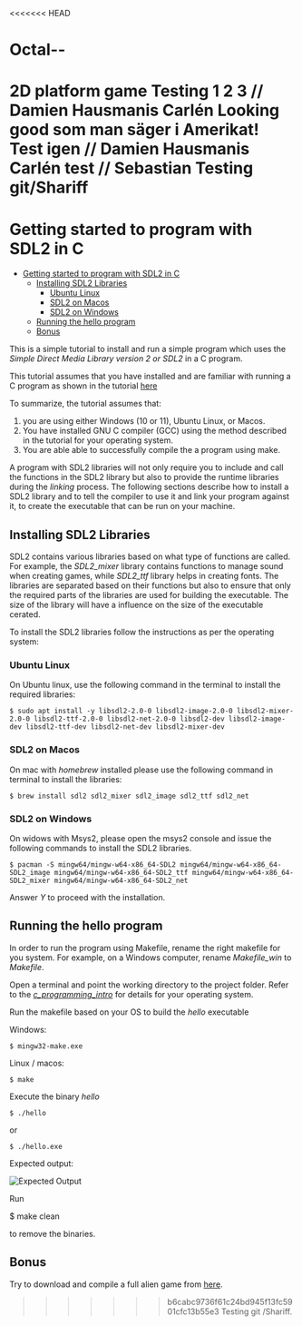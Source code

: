 <<<<<<< HEAD

# Octal--

2D platform game
Testing 1 2 3 // Damien Hausmanis Carlén
Looking good som man säger i Amerikat!
Test igen // Damien Hausmanis Carlén
test // Sebastian
Testing git/Shariff
=======

# Getting started to program with SDL2 in C

- [Getting started to program with SDL2 in C](#getting-started-to-program-with-sdl2-in-c)
  - [Installing SDL2 Libraries](#installing-sdl2-libraries)
    - [Ubuntu Linux](#ubuntu-linux)
    - [SDL2 on Macos](#sdl2-on-macos)
    - [SDL2 on Windows](#sdl2-on-windows)
  - [Running the hello program](#running-the-hello-program)
  - [Bonus](#bonus)

This is a simple tutorial to install and run a simple program which uses the _Simple Direct Media Library version 2 or SDL2_ in a C program.

This tutorial assumes that you have installed and are familiar with running a C program as shown in the tutorial [here](https://github.com/Makerspace-KTH/c_programing_intro)

To summarize, the tutorial assumes that:

1. you are using either Windows (10 or 11), Ubuntu Linux, or Macos.
2. You have installed GNU C compiler (GCC) using the method described in the tutorial for your operating system.
3. You are able able to successfully compile the a program using make.

A program with SDL2 libraries will not only require you to include and call the functions in the SDL2 library but also to provide the runtime libraries during the _linking_ process. The following sections describe how to install a SDL2 library and to tell the compiler to use it and link your program against it, to create the executable that can be run on your machine.

## Installing SDL2 Libraries

SDL2 contains various libraries based on what type of functions are called. For example, the _SDL2_mixer_ library contains functions to manage sound when creating games, while _SDL2_ttf_ library helps in creating fonts. The libraries are separated based on their functions but also to ensure that only the required parts of the libraries are used for building the executable. The size of the library will have a influence on the size of the executable cerated.

To install the SDL2 libraries follow the instructions as per the operating system:

### Ubuntu Linux

On Ubuntu linux, use the following command in the terminal to install the required libraries:

    $ sudo apt install -y libsdl2-2.0-0 libsdl2-image-2.0-0 libsdl2-mixer-2.0-0 libsdl2-ttf-2.0-0 libsdl2-net-2.0-0 libsdl2-dev libsdl2-image-dev libsdl2-ttf-dev libsdl2-net-dev libsdl2-mixer-dev

### SDL2 on Macos

On mac with _homebrew_ installed please use the following command in terminal to install the libraries:

    $ brew install sdl2 sdl2_mixer sdl2_image sdl2_ttf sdl2_net

### SDL2 on Windows

On widows with Msys2, please open the msys2 console and issue the following commands to install the SDL2 libraries.

    $ pacman -S mingw64/mingw-w64-x86_64-SDL2 mingw64/mingw-w64-x86_64-SDL2_image mingw64/mingw-w64-x86_64-SDL2_ttf mingw64/mingw-w64-x86_64-SDL2_mixer mingw64/mingw-w64-x86_64-SDL2_net

Answer _Y_ to proceed with the installation.

## Running the hello program

In order to run the program using Makefile, rename the right makefile for you system. For example, on a Windows computer, rename _Makefile_win_ to _Makefile_.

Open a terminal and point the working directory to the project folder. Refer to the [_c_programming_intro_](https://github.com/Makerspace-KTH/c_programing_intro#4-launch-and-run-a-c-program) for details for your operating system.

Run the makefile based on your OS to build the _hello_ executable

Windows:

    $ mingw32-make.exe

Linux / macos:

    $ make

Execute the binary _hello_

    $ ./hello

or

    $ ./hello.exe

Expected output:

![Expected Output](contents/expected-output.png?raw=true "Expected output")

Run

$ make clean

to remove the binaries.

## Bonus

Try to download and compile a full alien game from [here](https://github.com/Makerspace-KTH/alien).

> > > > > > > b6cabc9736f61c24bd945f13fc5901cfc13b55e3
> > > > > > > Testing git /Shariff.
